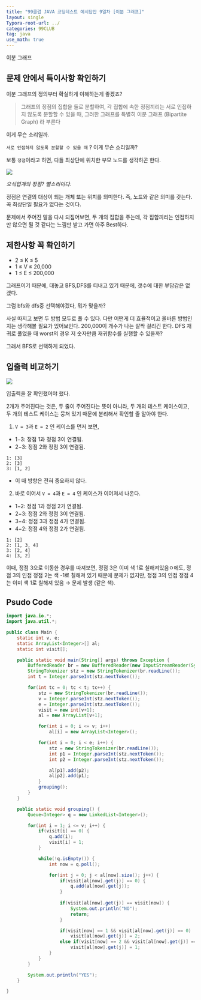 ```yaml
---
title: "99클럽 JAVA 코딩테스트 예시답안 9일차 [이분 그래프]"
layout: single
Typora-root-url: ../
categories: 99CLUB
tag: java
use_math: true
---
```


이분 그래프

## 문제 안에서 특이사항 확인하기

이분 그래프의 정의부터 확실하게 이해하는게 좋겠죠?

> 그래프의 정점의 집합을 둘로 분할하여, 각 집합에 속한 정점끼리는 서로 인접하지 않도록 분할할 수 있을 때, 그러한 그래프를 특별히 이분 그래프 (Bipartite Graph) 라 부른다

이게 무슨 소리일까.

`서로 인접하지 않도록 분할할 수 있을 때` ? 이게 무슨 소리일까?

보통 `정점`이라고 하면, 다들 최상단에 위치한 부모 노드를 생각하곤 한다.

![]({{site.url}}/images/2025-01-23-java-daynine/class.jpg)

*요식업계의 정점? 뻘소리이다.*

정점은 연결의 대상이 되는 개체 또는 위치를 의미한다. 즉, 노드와 같은 의미를 갖는다. 꼭 최상단일 필요가 없다는 것이다.

문제에서 주어진 말을 다시 되짚어보면, 두 개의 집합을 주는데, 각 집합끼리는 인접하지만 않으면 될 것 같다는 느낌만 받고 가면 아주 Best하다.

## 제한사항 꼭 확인하기

- 2 ≤ K ≤ 5
- 1 ≤ V ≤ 20,000
- 1 ≤ E ≤ 200,000

그래프이기 때문에, 대놓고 BFS,DFS를 티내고 있기 때문에, 갯수에 대한 부담감은 없겠다.

그럼 bfs와 dfs중 선택해야겠다, 뭐가 맞을까?

사실 따지고 보면 두 방법 모두로 풀 수 있다. 다만 어떤게 더 효율적이고 올바른 방법인지는 생각해볼 필요가 있어보인다.
200,000이 개수가 나는 살짝 걸리긴 한다. DFS 재귀로 풀었을 때 worst의 경우 저 숫자만큼 재귀함수를 실행할 수 있을까? 

그래서 BFS로 선택하게 되었다. 

## 입출력 비교하기

![]({{site.url}}/images/2025-01-23-java-daynine/io.png)

입출력을 잘 확인했어야 했다.

2개가 주어진다는 것은, 두 줄이 주어진다는 뜻이 아니라,
두 개의 테스트 케이스이고, 두 개의 테스트 케이스는 뭉쳐 있기 때문에 분리해서 확인할 줄 알아야 한다.

1. `V = 3`과 `E = 2` 인 케이스를 먼저 보면, 
- 1−3: 정점 1과 정점 3이 연결됨.
- 2−3: 정점 2와 정점 3이 연결됨.
```
1: [3]
2: [3]
3: [1, 2]
```
- 이 때 방향은 전혀 중요하지 않다.

2. 바로 이어서 `V = 4`과 `E = 4` 인 케이스가 이어져서 나온다.
- 1−2: 정점 1과 정점 2가 연결됨.
- 2−3: 정점 2와 정점 3이 연결됨.
- 3−4: 정점 3과 정점 4가 연결됨.
- 4−2: 정점 4와 정점 2가 연결됨.
```
1: [2]
2: [1, 3, 4]
3: [2, 4]
4: [3, 2]
```

이때, 정점 3으로 이동한 경우를 따져보면,
정점 3은 이미 색 1로 칠해져있음ㅇ에도, 정점 3의 인접 정점 2는 색 -1로 칠해져 있기 때문에 문제가 없지만, 정점 3의 인접 정점 4는 이미 색 1로 칠해져 있음 → 문제 발생 (같은 색).


## Psudo Code

```java
import java.io.*;
import java.util.*;

public class Main {
	static int v, e;
	static ArrayList<Integer>[] al;
	static int visit[];

	public static void main(String[] args) throws Exception {
		BufferedReader br = new BufferedReader(new InputStreamReader(System.in));
		StringTokenizer stz = new StringTokenizer(br.readLine());
		int t = Integer.parseInt(stz.nextToken());

		for(int tc = 0; tc < t; tc++) {
			stz = new StringTokenizer(br.readLine());
			v = Integer.parseInt(stz.nextToken());
			e = Integer.parseInt(stz.nextToken());
			visit = new int[v+1];
			al = new ArrayList[v+1];

			for(int i = 0; i <= v; i++)
				al[i] = new ArrayList<Integer>();

			for(int i = 0; i < e; i++) {
				stz = new StringTokenizer(br.readLine());
				int p1 = Integer.parseInt(stz.nextToken());
				int p2 = Integer.parseInt(stz.nextToken());

				al[p1].add(p2);
				al[p2].add(p1);
			}
			grouping();
		}
	}

	public static void grouping() {
		Queue<Integer> q = new LinkedList<Integer>();

		for(int i = 1; i <= v; i++) {
			if(visit[i] == 0) {
				q.add(i);
				visit[i] = 1;
			}

			while(!q.isEmpty()) {
				int now = q.poll();

				for(int j = 0; j < al[now].size(); j++) {
					if(visit[al[now].get(j)] == 0) {
						q.add(al[now].get(j));
					}
					
					if(visit[al[now].get(j)] == visit[now]) {
						System.out.println("NO");
						return;
					}

					if(visit[now] == 1 && visit[al[now].get(j)] == 0)
						visit[al[now].get(j)] = 2;
					else if(visit[now] == 2 && visit[al[now].get(j)] == 0)
						visit[al[now].get(j)] = 1;
				}
			}
		}

		System.out.println("YES");
	}

}
```